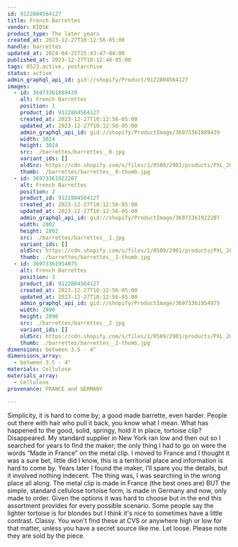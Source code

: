 ```yaml
---
id: 9122804564127
title: French Barrettes
vendor: KIOSK
product_type: The later years
created_at: 2023-12-27T10:12:56-05:00
handle: barrettes
updated_at: 2024-04-21T15:43:47-04:00
published_at: 2023-12-27T10:12:48-05:00
tags: 0523.active, postarchive
status: active
admin_graphql_api_id: gid://shopify/Product/9122804564127
images:
  - id: 36973361889439
    alt: French Barrettes
    position: 1
    product_id: 9122804564127
    created_at: 2023-12-27T10:12:56-05:00
    updated_at: 2023-12-27T10:12:56-05:00
    admin_graphql_api_id: gid://shopify/ProductImage/36973361889439
    width: 3024
    height: 3024
    src: ./barrettes/barrettes__0.jpg
    variant_ids: []
    oldSrc: https://cdn.shopify.com/s/files/1/0589/2901/products/PXL_20211118_112806039.jpg?v=1703689976
    thumb: ./barrettes/barrettes__0-thumb.jpg
  - id: 36973361922207
    alt: French Barrettes
    position: 2
    product_id: 9122804564127
    created_at: 2023-12-27T10:12:56-05:00
    updated_at: 2023-12-27T10:12:56-05:00
    admin_graphql_api_id: gid://shopify/ProductImage/36973361922207
    width: 2802
    height: 2802
    src: ./barrettes/barrettes__1.jpg
    variant_ids: []
    oldSrc: https://cdn.shopify.com/s/files/1/0589/2901/products/PXL_20211118_113345076.jpg?v=1703689976
    thumb: ./barrettes/barrettes__1-thumb.jpg
  - id: 36973361954975
    alt: French Barrettes
    position: 3
    product_id: 9122804564127
    created_at: 2023-12-27T10:12:56-05:00
    updated_at: 2023-12-27T10:12:56-05:00
    admin_graphql_api_id: gid://shopify/ProductImage/36973361954975
    width: 2890
    height: 2890
    src: ./barrettes/barrettes__2.jpg
    variant_ids: []
    oldSrc: https://cdn.shopify.com/s/files/1/0589/2901/products/PXL_20211119_125109437.jpg?v=1703689976
    thumb: ./barrettes/barrettes__2-thumb.jpg
dimensions: between 3.5 - 4"
dimensions_array:
  - between 3.5 - 4"
materials: Cellulose
materials_array:
  - Cellulose
provenance: FRANCE and GERMANY

---
```


Simplicity, it is hard to come by; a good made barrette, even harder. People out there with hair who pull it back, you know what I mean. What has happened to the good, solid, springy, hold it in place, tortoise clip? Disappeared. My standard supplier in New York ran low and then out so I searched for years to find the maker; the only thing I had to go on were the words “Made in France” on the metal clip. I moved to France and I thought it was a sure bet, little did I know, this is a territorial place and information is hard to come by. Years later I found the maker, I’ll spare you the details, but it involved nothing indecent. The thing was, I was searching in the wrong place all along. The metal clip is made in France (the best ones are) BUT the simple, standard cellulose tortoise form, is made in Germany and now, only made to order. Given the options it was hard to choose but in the end this assortment provides for every possible scenario. Some people say the lighter tortoise is for blondes but I think it's nice to sometimes have a little contrast. Classy. You won't find these at CVS or anywhere high or low for that matter, unless you have a secret source like me. Let loose. Please note they are sold by the piece.